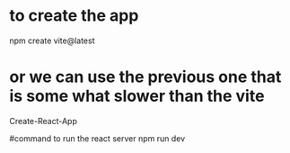 # to create the app
npm create vite@latest

# or we can use the previous one that is some what slower than the vite
Create-React-App

#command to run the react server 
npm run dev

